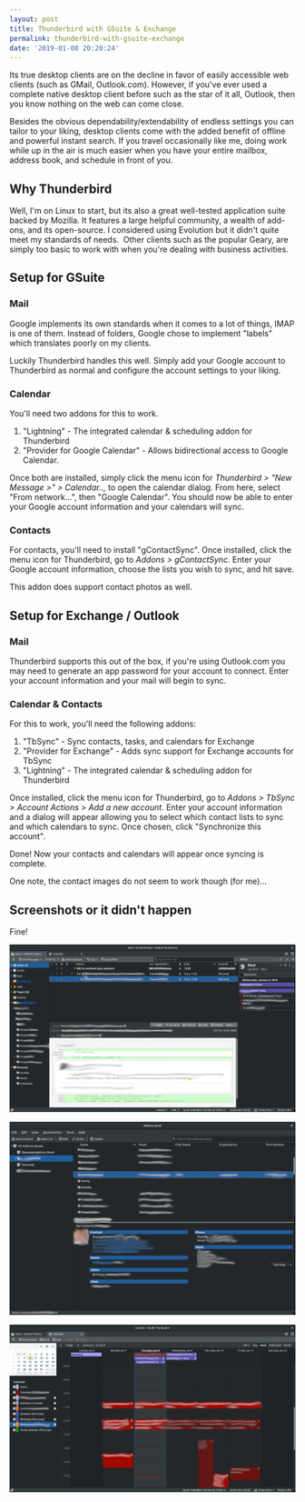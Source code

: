 ```yaml
---
layout: post
title: Thunderbird with GSuite & Exchange
permalink: thunderbird-with-gsuite-exchange
date: '2019-01-08 20:20:24'
---
```


Its true desktop clients are on the decline in favor of easily accessible web clients (such as GMail, Outlook.com). However, if you've ever used a complete native desktop client before such as the star of it all, Outlook, then you know nothing on the web can come close.

Besides the obvious dependability/extendability of endless settings you can tailor to your liking, desktop clients come with the added benefit of offline and powerful instant search. If you travel occasionally like me, doing work while up in the air is much easier when you have your entire mailbox, address book, and schedule in front of you.

## Why Thunderbird

Well, I'm on Linux to start, but its also a great well-tested application suite backed by Mozilla. It features a large helpful community, a wealth of add-ons, and its open-source. I considered using Evolution but it didn't quite meet my standards of needs. &nbsp;Other clients such as the popular Geary, are simply too basic to work with when you're dealing with business activities.

## Setup for GSuite

### Mail

Google implements its own standards when it comes to a lot of things, IMAP is one of them. Instead of folders, Google chose to implement "labels" which translates poorly on my clients.

Luckily Thunderbird handles this well. Simply add your Google account to Thunderbird as normal and configure the account settings to your liking.

### Calendar

You'll need two addons for this to work.

1. "Lightning" - The integrated calendar & scheduling addon for Thunderbird
2. "Provider for Google Calendar" - Allows bidirectional access to Google Calendar.

Once both are installed, simply click the menu icon for _Thunderbird \> "New Message \>" \> Calendar..,_ to open the calendar dialog. From here, select "From network...", then "Google Calendar". You should now be able to enter your Google account information and your calendars will sync.

### Contacts

For contacts, you'll need to install "gContactSync". Once installed, click the menu icon for Thunderbird, go to _Addons \> gContactSync._ Enter your Google account information, choose the lists you wish to sync, and hit save.

This addon does support contact photos as well.

## Setup for Exchange / Outlook

### Mail

Thunderbird supports this out of the box, if you're using Outlook.com you may need to generate an app password for your account to connect. Enter your account information and your mail will begin to sync.

### Calendar & Contacts

For this to work, you'll need the following addons:

1. "TbSync" - Sync contacts, tasks, and calendars for Exchange
2. "Provider for Exchange" - Adds sync support for Exchange accounts for TbSync
3. "Lightning" - The integrated calendar & scheduling addon for Thunderbird

Once installed, click the menu icon for Thunderbird, go to _Addons \> TbSync \> Account Actions \> Add a new account_. Enter your account information and a dialog will appear allowing you to select which contact lists to sync and which calendars to sync. Once chosen, click "Synchronize this account".

Done! Now your contacts and calendars will appear once syncing is complete.

One note, the contact images do not seem to work though (for me)...

## Screenshots or it didn't happen

Fine!

[![](/assets/images/2019/01/Screenshot-from-2019-01-08-16-18-03.png)](/assets/images/2019/01/Screenshot-from-2019-01-08-16-18-03.png)

[![](/assets/images/2019/01/Screenshot-from-2019-01-08-16-18-56.png)](/assets/images/2019/01/Screenshot-from-2019-01-08-16-18-56.png)

[![](/assets/images/2019/01/Screenshot-from-2019-01-08-16-18-06.png)](/assets/images/2019/01/Screenshot-from-2019-01-08-16-18-06.png)
